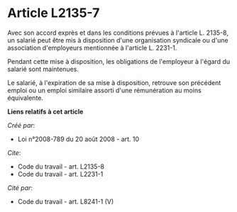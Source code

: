 # Article L2135-7

Avec son accord exprès et dans les conditions prévues à l'article L. 2135-8, un salarié peut être mis à disposition d'une
organisation syndicale ou d'une association d'employeurs mentionnée à l'article L. 2231-1. 

Pendant cette mise à disposition, les obligations de l'employeur à l'égard du salarié sont maintenues. 

Le salarié, à l'expiration de sa mise à disposition, retrouve son précédent emploi ou un emploi similaire assorti d'une
rémunération au moins équivalente.

**Liens relatifs à cet article**

_Créé par_:

  - Loi n°2008-789 du 20 août 2008 - art. 10

_Cite_:

  - Code du travail - art. L2135-8
  - Code du travail - art. L2231-1

_Cité par_:

  - Code du travail - art. L8241-1 (V)
